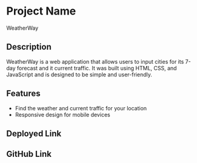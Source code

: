 # Project Name

WeatherWay

## Description

WeatherWay is a web application that allows users to input cities for its 7-day forecast and it current traffic. It was built using HTML, CSS, and JavaScript and is designed to be simple and user-friendly.

## Features

- Find the weather and current traffic for your location
- Responsive design for mobile devices


## Deployed Link

## GitHub Link



